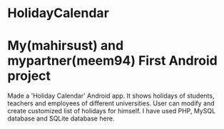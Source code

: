  <h1><strong> HolidayCalendar </strong></h1>
<h1> My(mahirsust) and mypartner(meem94) First Android project </h1>
<p>
 Made a 'Holiday Calendar' Android app. It shows holidays of students, teachers and employees of different
universities. User can modify and create customized list of holidays for himself. I have used PHP, MySQL
database and SQLite database here.
</p>
